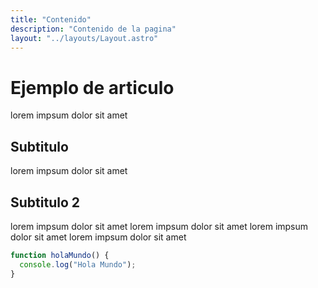 ```yaml
---
title: "Contenido"
description: "Contenido de la pagina"
layout: "../layouts/Layout.astro"
---
```


# Ejemplo de articulo

lorem impsum dolor sit amet

## Subtitulo

lorem impsum dolor sit amet

## Subtitulo 2

lorem impsum dolor sit amet lorem impsum dolor sit amet lorem impsum dolor sit amet lorem impsum dolor sit amet

```javascript
function holaMundo() {
  console.log("Hola Mundo");
}
```
